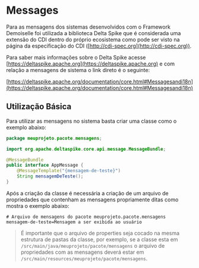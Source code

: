 # Messages
Para as mensagens dos sistemas desenvolvidos com o Framework Demoiselle foi utilizada a biblioteca Delta Spike que é considerada uma extensão do CDI dentro do próprio ecosistema como pode ser visto na página da especificação do CDI ([http://cdi-spec.org](http://cdi-spec.org)).

Para saber mais informações sobre o Delta Spike acesse [https://deltaspike.apache.org](https://deltaspike.apache.org) e com relação a mensagens de sistema o link direto é o seguinte:

[https://deltaspike.apache.org/documentation/core.html#Messagesandi18n](https://deltaspike.apache.org/documentation/core.html#Messagesandi18n)

## Utilização Básica
Para utilizar as mensagens no sistema basta criar uma classe como o exemplo abaixo:

```java
package meuprojeto.pacote.mensagens;

import org.apache.deltaspike.core.api.message.MessageBundle;

@MessageBundle
public interface AppMessage {
    @MessageTemplate("{mensagem-de-teste}")
	String mensagemDeTeste();
}
```

Após a criação da classe é necessária a criação de um arquivo de propriedades que contenham as mensagens propriamente ditas como mostra o exemplo abaixo:

```properties
# Arquivo de mensagens do pacote meuprojeto.pacote.mensagens
mensagem-de-teste=Mensagem a ser exibida ao usuário
```

> É importante que o arquivo de properties seja cocado na mesma estrutura de pastas da classe, por exemplo, se a classe esta em `/src/main/java/meuprojeto/pacote/mensagens` o arquivo de propriedades com as mensagens deverá estar em `/src/main/resources/meuprojeto/pacote/mensagens`.
